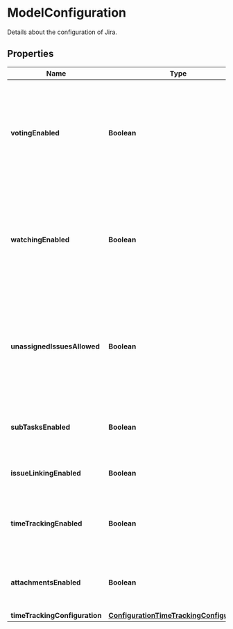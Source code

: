 

# ModelConfiguration

Details about the configuration of Jira.

## Properties

| Name | Type | Description | Notes |
|------------ | ------------- | ------------- | -------------|
|**votingEnabled** | **Boolean** | Whether the ability for users to vote on issues is enabled. See [Configuring Jira application options](https://confluence.atlassian.com/x/uYXKM) for details. |  [optional] [readonly] |
|**watchingEnabled** | **Boolean** | Whether the ability for users to watch issues is enabled. See [Configuring Jira application options](https://confluence.atlassian.com/x/uYXKM) for details. |  [optional] [readonly] |
|**unassignedIssuesAllowed** | **Boolean** | Whether the ability to create unassigned issues is enabled. See [Configuring Jira application options](https://confluence.atlassian.com/x/uYXKM) for details. |  [optional] [readonly] |
|**subTasksEnabled** | **Boolean** | Whether the ability to create subtasks for issues is enabled. |  [optional] [readonly] |
|**issueLinkingEnabled** | **Boolean** | Whether the ability to link issues is enabled. |  [optional] [readonly] |
|**timeTrackingEnabled** | **Boolean** | Whether the ability to track time is enabled. This property is deprecated. |  [optional] [readonly] |
|**attachmentsEnabled** | **Boolean** | Whether the ability to add attachments to issues is enabled. |  [optional] [readonly] |
|**timeTrackingConfiguration** | [**ConfigurationTimeTrackingConfiguration**](ConfigurationTimeTrackingConfiguration.md) |  |  [optional] |



